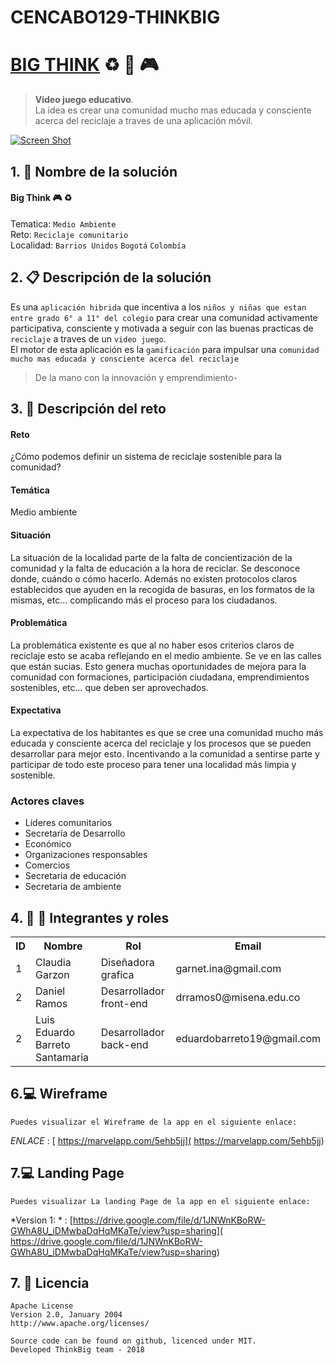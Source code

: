 # CENCABO129-THINKBIG
# [BIG THINK](http://georgeosddev.github.com/markdown-edit) :recycle: :iphone: :video_game:
> **Video juego educativo**. <br>
>La idea es crear una comunidad mucho mas educada y consciente acerca del reciclaje a traves de una aplicación móvil.



[![Screen Shot](http://2.bp.blogspot.com/-pFOq5kka978/Tc39xkqMwtI/AAAAAAAAAAs/D0MNtqSZf60/s1600/seleccion+de+residuos.jpg)](http://todo-sobre-reciclaje.blogspot.com/2011/05/el-reciclaje.html)

## 1. :briefcase: Nombre de la solución 

#### Big Think :video_game: :recycle: 
Tematica: `Medio Ambiente` <br>
Reto: `Reciclaje comunitario` <br>
Localidad: `Barrios Unidos` `Bogotá` `Colombía` <br>

## 2. :clipboard: Descripción de la solución

Es una `aplicación hibrida` que incentiva a los `niños y niñas que estan entre grado 6° a 11° del colegio`  para crear una comunidad activamente participativa, consciente y motivada a seguir con las buenas practicas de `reciclaje` a traves de un `video juego`.  <br>
El motor de esta aplicación es la `gamificación` para impulsar una `comunidad mucho mas educada y consciente acerca del reciclaje`

>De la mano  con la innovación y emprendimiento-




## 3. :pencil: Descripción del reto 


#### Reto
¿Cómo podemos definir un sistema de reciclaje sostenible para la
comunidad?

#### Temática
Medio ambiente

#### Situación
La situación de la localidad parte de la falta de concientización
de la comunidad y la falta de educación a la hora de reciclar. Se
desconoce donde, cuándo o cómo hacerlo. Además no existen
protocolos claros establecidos que ayuden en la recogida de
basuras, en los formatos de la mismas, etc... complicando más el
proceso para los ciudadanos.

#### Problemática
La problemática existente es que al no haber esos criterios claros
de reciclaje esto se acaba reflejando en el medio ambiente. Se ve
en las calles que están sucias.
Esto genera muchas oportunidades de mejora para la comunidad
con formaciones, participación ciudadana, emprendimientos
sostenibles, etc... que deben ser aprovechados.

#### Expectativa
La expectativa de los habitantes es que se cree una comunidad
mucho más educada y consciente acerca del reciclaje y los
procesos que se pueden desarrollar para mejor esto. Incentivando
a la comunidad a sentirse parte y participar de todo este proceso
para tener una localidad más limpia y sostenible.

### Actores claves

* Líderes comunitarios
* Secretaría de Desarrollo
* Económico
* Organizaciones responsables
* Comercios
* Secretaria de educación
* Secretaria de ambiente



## 4. :boy: :woman: Integrantes y roles 

<table>
  <tr>
    <th>ID</th><th>Nombre</th><th>Rol</th><th>Email</th>
  </tr>
  <tr>
    <td>1</td><td>Claudia Garzon</td><td>Diseñadora grafica</td><td>garnet.ina@gmail.com</td>
  </tr>
  <tr>
    <td>2</td><td>Daniel Ramos</td><td>Desarrollador front-end</td><td>drramos0@misena.edu.co</td>
  </tr>
  <tr>
    <td>2</td><td>Luis Eduardo Barreto Santamaria</td><td>Desarrollador back-end</td><td>eduardobarreto19@gmail.com</td>
  </tr>
</table>


## 6.:computer: Wireframe
```
Puedes visualizar el Wireframe de la app en el siguiente enlace: 
```

*ENLACE* : [ https://marvelapp.com/5ehb5jj]( https://marvelapp.com/5ehb5jj) 


## 7.:computer: Landing Page
```
Puedes visualizar La landing Page de la app en el siguiente enlace: 
```

*Version 1: * : [https://drive.google.com/file/d/1JNWnKBoRW-GWhA8U_iDMwbaDqHqMKaTe/view?usp=sharing]( https://drive.google.com/file/d/1JNWnKBoRW-GWhA8U_iDMwbaDqHqMKaTe/view?usp=sharing) 


## 7. :mag_right: Licencia
```
Apache License
Version 2.0, January 2004
http://www.apache.org/licenses/

Source code can be found on github, licenced under MIT.
Developed ThinkBig team - 2018
```
